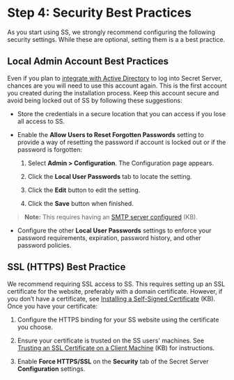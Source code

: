 [title]: # (4. Security Best Practices)
[tags]: # (Security)
[priority]: # (1004)

# Step 4: Security Best Practices

As you start using SS, we strongly recommend configuring the following security settings. While these are optional, setting them is a a best practice.

## Local Admin Account Best Practices

Even if you plan to [integrate with Active Directory](../../directory-services/active-directory/index.md) to log into Secret Server, chances are you will need to use this account again. This is the first account you created during the installation process. Keep this account secure and avoid being locked out of SS by following these suggestions:

- Store the credentials in a secure location that you can access if you lose all access to SS.
- Enable the **Allow Users to Reset Forgotten Passwords** setting to provide a way of resetting the password if account is locked out or if the password is forgotten:

   1. Select **Admin \> Configuration**. The Configuration page appears.

   1. Click the **Local User Passwords** tab to locate the setting.

   1. Click the **Edit** button to edit the setting.

   1. Click the **Save** button when finished.

> **Note:** This requires having an [SMTP server configured](https://updates.thycotic.net/links.ashx?VerifySMTPConnection) (KB).

- Configure the other **Local User Passwords** settings to enforce your password requirements, expiration, password history, and other password policies.

## SSL (HTTPS) Best Practice

We recommend requiring SSL access to SS. This requires setting up an SSL certificate for the website, preferably with a domain certificate. However, if you don’t have a certificate, see [Installing a Self-Signed Certificate](https://updates.thycotic.net/links.ashx?SSSelfSignedCertificate) (KB). Once you have your certificate:

1. Configure the HTTPS binding for your SS website using the certificate you choose.

1. Ensure your certificate is trusted on the SS users' machines. See [Trusting an SSL Certificate on a Client Machine](https://updates.thycotic.net/links.ashx?TrustingSSLCert) (KB) for instructions.

1. Enable **Force HTTPS/SSL** on the **Security** tab of the Secret Server **Configuration** settings.
